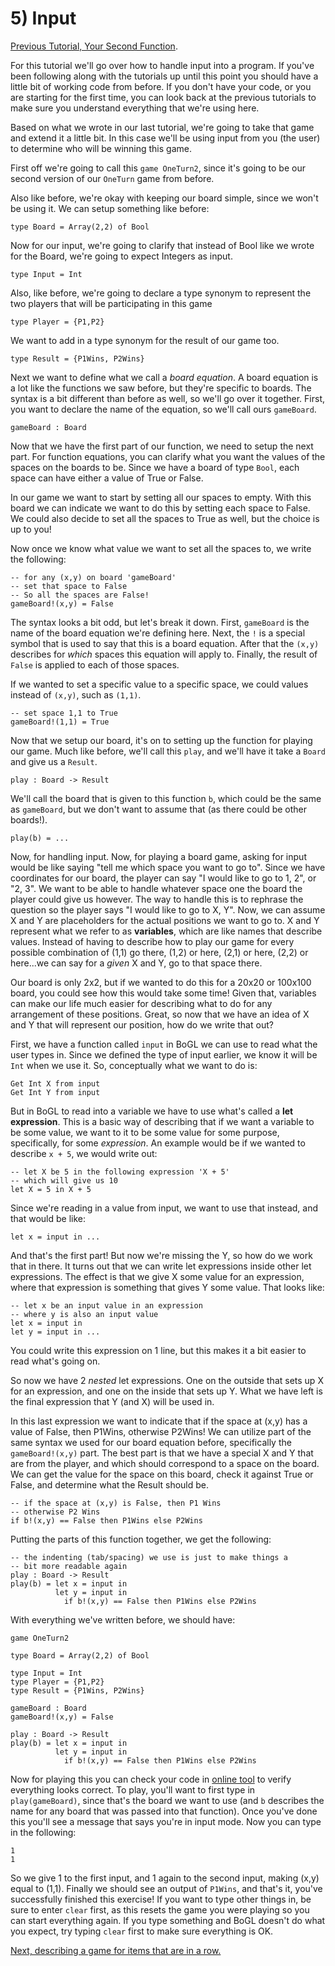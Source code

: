 # 5) Input

[Previous Tutorial, Your Second Function](Function).

For this tutorial we'll go over how to handle input into a program. If you've been following along with the tutorials up until this point you should have a little bit of working code from before. If you don't have your code, or you are starting for the first time, you can look back at the previous tutorials to make sure you understand everything that we're using here.

Based on what we wrote in our last tutorial, we're going to take that game and extend it a little bit. In this case we'll be using input from you (the user) to determine who will be winning this game.

First off we're going to call this `game OneTurn2`, since it's going to be our second version of our `OneTurn` game from before.

Also like before, we're okay with keeping our board simple, since we won't be using it. We can setup something like before:
```
type Board = Array(2,2) of Bool
```

Now for our input, we're going to clarify that instead of Bool like we wrote for the Board, we're going to expect Integers as input.
```
type Input = Int
```

Also, like before, we're going to declare a type synonym to represent the two players that will be participating in this game
```
type Player = {P1,P2}
```

We want to add in a type synonym for the result of our game too.
```
type Result = {P1Wins, P2Wins}
```

Next we want to define what we call a *board equation*. A board equation is a lot like the functions we saw before, but they're specific to boards. The syntax is a bit different than before as well, so we'll go over it together. First, you want to declare the name of the equation, so we'll call ours `gameBoard`.
```
gameBoard : Board
```

Now that we have the first part of our function, we need to setup the next part. For function equations, you can clarify what you want the values of the spaces on the boards to be. Since we have a board of type `Bool`, each space can have either a value of True or False.

In our game we want to start by setting all our spaces to empty. With this board we can indicate we want to do this by setting each space to False. We could also decide to set all the spaces to True as well, but the choice is up to you!

Now once we know what value we want to set all the spaces to, we write the following:
```
-- for any (x,y) on board 'gameBoard'
-- set that space to False
-- So all the spaces are False!
gameBoard!(x,y) = False
```
The syntax looks a bit odd, but let's break it down. First, `gameBoard` is the name of the board equation we're defining here. Next, the `!` is a special symbol that is used to say that this is a board equation. After that the `(x,y)` describes for *which* spaces this equation will apply to. Finally, the result of `False` is applied to each of those spaces.

If we wanted to set a specific value to a specific space, we could values instead of `(x,y)`, such as `(1,1)`.
```
-- set space 1,1 to True
gameBoard!(1,1) = True
```

Now that we setup our board, it's on to setting up the function for playing our game. Much like before, we'll call this `play`, and we'll have it take a `Board` and give us a `Result`.
```
play : Board -> Result
```

We'll call the board that is given to this function `b`, which could be the same as `gameBoard`, but we don't want to assume that (as there could be other boards!).
```
play(b) = ...
```

Now, for handling input. Now, for playing a board game, asking for input would be like saying "tell me which space you want to go to". Since we have coordinates for our board, the player can say "I would like to go to 1, 2", or "2, 3". We want to be able to handle whatever space one the board the player could give us however. The way to handle this is to rephrase the question so the player says "I would like to go to X, Y". Now, we can assume X and Y are placeholders for the actual positions we want to go to. X and Y represent what we refer to as **variables**, which are like names that describe values. Instead of having to describe how to play our game for every possible combination of (1,1) go there, (1,2) or here, (2,1) or here, (2,2) or here...we can say for a *given* X and Y, go to that space there.

Our board is only 2x2, but if we wanted to do this for a 20x20 or 100x100 board, you could see how this would take some time! Given that, variables can make our life much easier for describing what to do for any arrangement of these positions. Great, so now that we have an idea of X and Y that will represent our position, how do we write that out?

First, we have a function called `input` in BoGL we can use to read what the user types in. Since we defined the type of input earlier, we know it will be `Int` when we use it. So, conceptually what we want to do is:
```
Get Int X from input
Get Int Y from input
```
But in BoGL to read into a variable we have to use what's called a **let expression**. This is a basic way of describing that if we want a variable to be some value, we want to it to be some value for some purpose, specifically, for some *expression*. An example would be if we wanted to describe `x + 5`, we would write out:
```
-- let X be 5 in the following expression 'X + 5'
-- which will give us 10
let X = 5 in X + 5
```

Since we're reading in a value from input, we want to use that instead, and that would be like:
```
let x = input in ...
```
And that's the first part! But now we're missing the Y, so how do we work that in there. It turns out that we can write let expressions inside other let expressions. The effect is that we give X some value for an expression, where that expression is something that gives Y some value. That looks like:
```
-- let x be an input value in an expression
-- where y is also an input value
let x = input in
let y = input in ...
```
You could write this expression on 1 line, but this makes it a bit easier to read what's going on.

So now we have 2 *nested* let expressions. One on the outside that sets up X for an expression, and one on the inside that sets up Y. What we have left is the final expression that Y (and X) will be used in.

In this last expression we want to indicate that if the space at (x,y) has a value of False, then P1Wins, otherwise P2Wins! We can utilize part of the same syntax we used for our board equation before, specifically the `gameBoard!(x,y)` part. The best part is that we have a special X and Y that are from the player, and which should correspond to a space on the board. We can get the value for the space on this board, check it against True or False, and determine what the Result should be.
```
-- if the space at (x,y) is False, then P1 Wins
-- otherwise P2 Wins
if b!(x,y) == False then P1Wins else P2Wins
```

Putting the parts of this function together, we get the following:
```
-- the indenting (tab/spacing) we use is just to make things a
-- bit more readable again
play : Board -> Result
play(b) = let x = input in
          let y = input in
            if b!(x,y) == False then P1Wins else P2Wins
```

With everything we've written before, we should have:
```
game OneTurn2

type Board = Array(2,2) of Bool

type Input = Int
type Player = {P1,P2}
type Result = {P1Wins, P2Wins}

gameBoard : Board
gameBoard!(x,y) = False

play : Board -> Result
play(b) = let x = input in
          let y = input in
            if b!(x,y) == False then P1Wins else P2Wins
```

Now for playing this you can check your code in [online tool](https://bogl.engr.oregonstate.edu/) to verify everything looks correct. To play, you'll want to first type in `play(gameBoard)`, since that's the board we want to use (and `b` describes the name for any board that was passed into that function). Once you've done this you'll see a message that says you're in input mode. Now you can type in the following:
```
1
1
```
So we give 1 to the first input, and 1 again to the second input, making (x,y) equal to (1,1). Finally we should see an output of `P1Wins`, and that's it, you've successfully finished this exercise! If you want to type other things in, be sure to enter `clear` first, as this resets the game you were playing so you can start everything again. If you type something and BoGL doesn't do what you expect, try typing `clear` first to make sure everything is OK.

[Next, describing a game for items that are in a row.](InARow)
